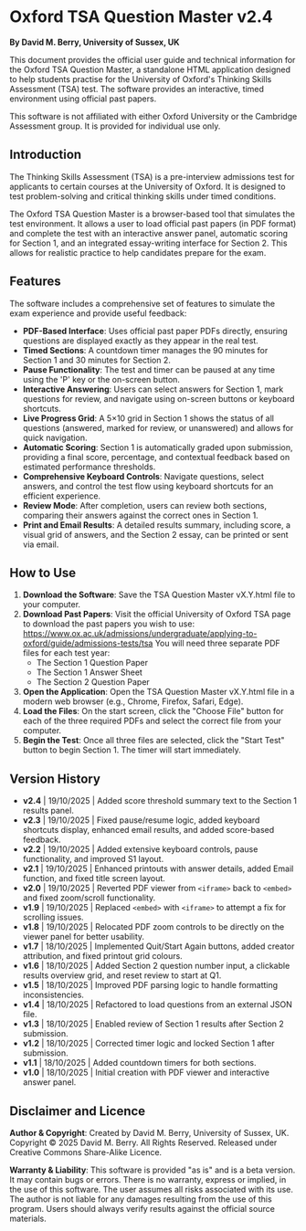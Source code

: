 # Oxford TSA Question Master v2.4

**By David M. Berry, University of Sussex, UK**

This document provides the official user guide and technical information for the Oxford TSA Question Master, a standalone HTML application designed to help students practise for the University of Oxford's Thinking Skills Assessment (TSA) test. The software provides an interactive, timed environment using official past papers.

This software is not affiliated with either Oxford University or the Cambridge Assessment group. It is provided for individual use only. 

## Introduction

The Thinking Skills Assessment (TSA) is a pre-interview admissions test for applicants to certain courses at the University of Oxford. It is designed to test problem-solving and critical thinking skills under timed conditions.

The Oxford TSA Question Master is a browser-based tool that simulates the test environment. It allows a user to load official past papers (in PDF format) and complete the test with an interactive answer panel, automatic scoring for Section 1, and an integrated essay-writing interface for Section 2. This allows for realistic practice to help candidates prepare for the exam.

## Features

The software includes a comprehensive set of features to simulate the exam experience and provide useful feedback:

* **PDF-Based Interface**: Uses official past paper PDFs directly, ensuring questions are displayed exactly as they appear in the real test.
* **Timed Sections**: A countdown timer manages the 90 minutes for Section 1 and 30 minutes for Section 2.
* **Pause Functionality**: The test and timer can be paused at any time using the 'P' key or the on-screen button.
* **Interactive Answering**: Users can select answers for Section 1, mark questions for review, and navigate using on-screen buttons or keyboard shortcuts.
* **Live Progress Grid**: A 5×10 grid in Section 1 shows the status of all questions (answered, marked for review, or unanswered) and allows for quick navigation.
* **Automatic Scoring**: Section 1 is automatically graded upon submission, providing a final score, percentage, and contextual feedback based on estimated performance thresholds.
* **Comprehensive Keyboard Controls**: Navigate questions, select answers, and control the test flow using keyboard shortcuts for an efficient experience.
* **Review Mode**: After completion, users can review both sections, comparing their answers against the correct ones in Section 1.
* **Print and Email Results**: A detailed results summary, including score, a visual grid of answers, and the Section 2 essay, can be printed or sent via email.

## How to Use

1. **Download the Software**: Save the TSA Question Master vX.Y.html file to your computer.
2. **Download Past Papers**: Visit the official University of Oxford TSA page to download the past papers you wish to use: https://www.ox.ac.uk/admissions/undergraduate/applying-to-oxford/guide/admissions-tests/tsa You will need three separate PDF files for each test year:
    * The Section 1 Question Paper
    * The Section 1 Answer Sheet
    * The Section 2 Question Paper
3. **Open the Application**: Open the TSA Question Master vX.Y.html file in a modern web browser (e.g., Chrome, Firefox, Safari, Edge).
4. **Load the Files**: On the start screen, click the "Choose File" button for each of the three required PDFs and select the correct file from your computer.
5. **Begin the Test**: Once all three files are selected, click the "Start Test" button to begin Section 1. The timer will start immediately.

## Version History

- **v2.4** | 19/10/2025 | Added score threshold summary text to the Section 1 results panel.
- **v2.3** | 19/10/2025 | Fixed pause/resume logic, added keyboard shortcuts display, enhanced email results, and added score-based feedback.
- **v2.2** | 19/10/2025 | Added extensive keyboard controls, pause functionality, and improved S1 layout.
- **v2.1** | 19/10/2025 | Enhanced printouts with answer details, added Email function, and fixed title screen layout.
- **v2.0** | 19/10/2025 | Reverted PDF viewer from `<iframe>` back to `<embed>` and fixed zoom/scroll functionality.
- **v1.9** | 19/10/2025 | Replaced `<embed>` with `<iframe>` to attempt a fix for scrolling issues.
- **v1.8** | 19/10/2025 | Relocated PDF zoom controls to be directly on the viewer panel for better usability.
- **v1.7** | 18/10/2025 | Implemented Quit/Start Again buttons, added creator attribution, and fixed printout grid colours.
- **v1.6** | 18/10/2025 | Added Section 2 question number input, a clickable results overview grid, and reset review to start at Q1.
- **v1.5** | 18/10/2025 | Improved PDF parsing logic to handle formatting inconsistencies.
- **v1.4** | 18/10/2025 | Refactored to load questions from an external JSON file.
- **v1.3** | 18/10/2025 | Enabled review of Section 1 results after Section 2 submission.
- **v1.2** | 18/10/2025 | Corrected timer logic and locked Section 1 after submission.
- **v1.1** | 18/10/2025 | Added countdown timers for both sections.
- **v1.0** | 18/10/2025 | Initial creation with PDF viewer and interactive answer panel.

## Disclaimer and Licence

**Author & Copyright**: Created by David M. Berry, University of Sussex, UK. Copyright © 2025 David M. Berry. All Rights Reserved. Released under Creative Commons Share-Alike Licence.

**Warranty & Liability**: This software is provided "as is" and is a beta version. It may contain bugs or errors. There is no warranty, express or implied, in the use of this software. The user assumes all risks associated with its use. The author is not liable for any damages resulting from the use of this program. Users should always verify results against the official source materials.
